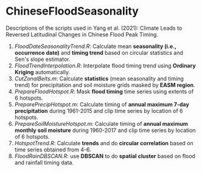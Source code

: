 # ChineseFloodSeasonality
Descriptions of the scripts used in Yang et al. (2021): Climate Leads to Reversed Latitudinal Changes in Chinese Flood Peak Timing.
1. *FloodDateSeasonalityTrend.R*: Calculate mean **seasonality (i.e., occurrence date)** and **timing trend** based on circular statistics and Sen's slope estimator. 
2. *FloodTrendInterpolation.R*: Interpolate flood timing trend using **Ordinary Kriging** automatically.
3. *CutZonalBelts.m*: Calculate **statistics** (mean seasonality and timing trend) for precipitation and soil moisture grids masked by **EASM region**.
4. *PrepareFloodHotspot.R*: Mask **flood timing** time series using extents of 6 hotspots.
5. *PreparePrecipHotspot.m*: Calculate timing of **annual maximum 7-day precipitation** during 1961-2015 and clip time series by location of 6 hotspots.
6. *PrepareSoilMoistureHotspot.m*: Calculate timing of **annual maximum monthly soil moisture** during 1960-2017 and clip time series by location of 6 hotspots.
7. *HotspotTrend.R*: Calculate **trends** and do **circular correlation** based on time series obtained from 4-6.
8. *FloodRainDBSCAN.R*: use **DBSCAN** to do **spatial cluster** based on flood and rainfall timing data.
